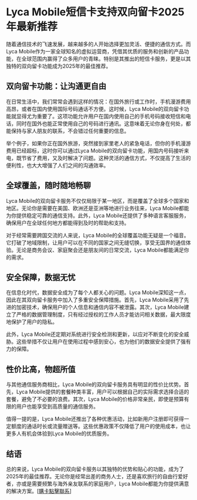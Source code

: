 # Lyca Mobile短信卡支持双向留卡2025年最新推荐

随着通信技术的飞速发展，越来越多的人开始选择更加灵活、便捷的通信方式。而Lyca Mobile作为一家全球知名的虚拟运营商，凭借其优质的服务和创新的产品功能，在全球范围内赢得了众多用户的青睐。特别是其推出的短信卡服务，更是以其独特的双向留卡功能成为2025年的最佳推荐。

## 双向留卡功能：让沟通更自由

在日常生活中，我们常常会遇到这样的情况：在国外旅行或工作时，手机漫游费用高昂，或者在国内使用国际号码通话不方便。这时候，Lyca Mobile的双向留卡功能就显得尤为重要了。这项功能允许用户在国内使用自己的手机号码接收短信和电话，同时在国外也能正常使用自己的号码进行通讯。这意味着无论你身在何处，都能保持与家人朋友的联系，不会错过任何重要的信息。

举个例子，如果你正在国外旅游，突然接到家里老人的紧急电话，但你的手机漫游费用已经超标，这时你可以通过Lyca Mobile的双向留卡功能，用国内号码接听来电，既节省了费用，又及时解决了问题。这种灵活的通信方式，不仅提高了生活的便利性，也大大增强了人们之间的沟通效率。

## 全球覆盖，随时随地畅聊

Lyca Mobile的双向留卡服务不仅仅局限于某一地区，而是覆盖了全球多个国家和地区。无论你是需要在美国、欧洲还是亚洲等地进行业务往来，Lyca Mobile都能为你提供稳定可靠的通信支持。此外，Lyca Mobile还提供了多种语言客服服务，确保用户在全球任何地方都能得到及时的帮助和支持。

对于经常需要跨国交流的人来说，Lyca Mobile的全球覆盖功能无疑是一个福音。它打破了地域限制，让用户可以在不同的国家之间无缝切换，享受无国界的通信体验。无论是商务会议、家庭聚会还是朋友间的日常交流，Lyca Mobile都能满足你的需求。

## 安全保障，数据无忧

在信息化时代，数据安全成为了每个人都关心的问题。Lyca Mobile深知这一点，因此在其双向留卡服务中加入了多重安全保障措施。首先，Lyca Mobile采用了先进的加密技术，确保用户的个人信息和通信内容不被泄露。其次，Lyca Mobile建立了严格的数据管理制度，只有经过授权的工作人员才能访问相关数据，最大限度地保护了用户的隐私。

此外，Lyca Mobile还定期对系统进行安全检测和更新，以应对不断变化的安全威胁。这些举措不仅让用户在使用过程中感到安心，也为他们的数据安全提供了强有力的保障。

## 性价比高，物超所值

与其他通信服务商相比，Lyca Mobile的双向留卡服务具有明显的性价比优势。首先，Lyca Mobile提供的套餐种类丰富，用户可以根据自己的实际需求选择合适的套餐，避免了不必要的浪费。其次，Lyca Mobile的价格非常亲民，即使是预算有限的用户也能享受到高质量的通信服务。

值得一提的是，Lyca Mobile还推出了各种优惠活动，比如新用户注册即可获得一定额度的通话时长或流量赠送等。这些优惠政策不仅降低了用户的使用成本，也让更多人有机会体验到Lyca Mobile的优质服务。

## 结语

总的来说，Lyca Mobile的双向留卡服务以其独特的优势和贴心的功能，成为了2025年的最佳推荐。无论你是经常出差的商务人士，还是喜欢旅行的自由行爱好者，亦或是需要频繁与海外亲友联系的家庭用户，Lyca Mobile都能为你提供满意的解决方案。[[購卡點擊聯系](https://t.me/s/SXDXQF)]